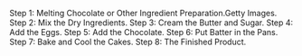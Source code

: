 Step 1: Melting Chocolate or Other Ingredient Preparation.Getty Images. Step 2: Mix the Dry Ingredients. Step 3: Cream the Butter and Sugar. Step 4: Add the Eggs. Step 5: Add the Chocolate. Step 6: Put Batter in the Pans. Step 7: Bake and Cool the Cakes. Step 8: The Finished Product.